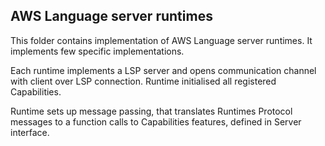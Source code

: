 ## AWS Language server runtimes

This folder contains implementation of AWS Language server runtimes. It implements few specific implementations.

Each runtime implements a LSP server and opens communication channel with client over LSP connection. Runtime initialised all registered Capabilities.

Runtime sets up message passing, that translates Runtimes Protocol messages to a function calls to Capabilities features, defined in Server interface.
